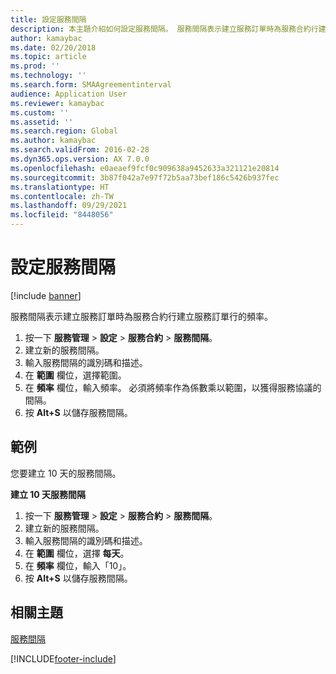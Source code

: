 ```yaml
---
title: 設定服務間隔
description: 本主題介紹如何設定服務間隔。 服務間隔表示建立服務訂單時為服務合約行建立服務訂單行的頻率。
author: kamaybac
ms.date: 02/20/2018
ms.topic: article
ms.prod: ''
ms.technology: ''
ms.search.form: SMAAgreementinterval
audience: Application User
ms.reviewer: kamaybac
ms.custom: ''
ms.assetid: ''
ms.search.region: Global
ms.author: kamaybac
ms.search.validFrom: 2016-02-28
ms.dyn365.ops.version: AX 7.0.0
ms.openlocfilehash: e0aeaef9fcf0c909638a9452633a321121e20814
ms.sourcegitcommit: 3b87f042a7e97f72b5aa73bef186c5426b937fec
ms.translationtype: HT
ms.contentlocale: zh-TW
ms.lasthandoff: 09/29/2021
ms.locfileid: "8448056"
---
```

# <a name="set-up-service-intervals"></a>設定服務間隔  

[!include [banner](../includes/banner.md)]

服務間隔表示建立服務訂單時為服務合約行建立服務訂單行的頻率。

1. 按一下 **服務管理** \> **設定** \> **服務合約** \> **服務間隔**。
2. 建立新的服務間隔。
3. 輸入服務間隔的識別碼和描述。
4. 在 **範圍** 欄位，選擇範圍。
5. 在 **頻率** 欄位，輸入頻率。 必須將頻率作為係數乘以範圍，以獲得服務協議的間隔。
6. 按 **Alt+S** 以儲存服務間隔。

## <a name="example"></a>範例

您要建立 10 天的服務間隔。

**建立 10 天服務間隔**

1. 按一下 **服務管理** \> **設定** \> **服務合約** \> **服務間隔**。
2. 建立新的服務間隔。
3. 輸入服務間隔的識別碼和描述。
4. 在 **範圍** 欄位，選擇 **每天**。
5. 在 **頻率** 欄位，輸入「10」。
6. 按 **Alt+S** 以儲存服務間隔。

## <a name="related-topics"></a>相關主題

[服務間隔](service-intervals.md)  


[!INCLUDE[footer-include](../../includes/footer-banner.md)]